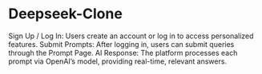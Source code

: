 # Deepseek-Clone
Sign Up / Log In: Users create an account or log in to access personalized features.  Submit Prompts: After logging in, users can submit queries through the Prompt Page.  AI Response: The platform processes each prompt via OpenAI’s model, providing real-time, relevant answers.
